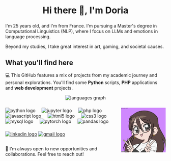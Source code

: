 <h1 align="center">Hi there 👋, I'm Doria</h1>

###

I'm 25 years old, and I'm from France. I'm pursuing a Master's degree in Computational Linguistics (NLP), where I focus on LLMs and emotions in language processing.  

Beyond my studies, I take great interest in art, gaming, and societal causes.


## What you'll find here
💻 This GitHub features a mix of projects from my academic journey and personal explorations. You'll find some **Python** scripts, **PHP** applications and **web development** projects.


<div align="center">
  <img src="https://github-readme-stats.vercel.app/api/top-langs?username=bonzid&locale=en&hide_title=false&layout=compact&card_width=320&langs_count=6&theme=omni&hide_border=true&order=2" height="140" alt="languages graph"/>
</div>

###

<img align="right" height="140" src="hi.gif"  />

###

<div align="left">
  <img src="https://cdn.jsdelivr.net/gh/devicons/devicon/icons/python/python-original.svg" height="30" alt="python logo"  />
  <img width="12" />
  <img src="https://cdn.jsdelivr.net/gh/devicons/devicon/icons/jupyter/jupyter-original.svg" height="30" alt="jupyter logo"  />
  <img width="12" />
  <img src="https://cdn.jsdelivr.net/gh/devicons/devicon/icons/php/php-original.svg" height="30" alt="php logo"  />
  <img width="12" />
  <img src="https://cdn.jsdelivr.net/gh/devicons/devicon/icons/javascript/javascript-original.svg" height="30" alt="javascript logo"  />
  <img width="12" />
  <img src="https://cdn.jsdelivr.net/gh/devicons/devicon/icons/html5/html5-original.svg" height="30" alt="html5 logo"  />
  <img width="12" />
  <img src="https://cdn.jsdelivr.net/gh/devicons/devicon/icons/css3/css3-original.svg" height="30" alt="css3 logo"  />
  <img width="12" />
  <img src="https://cdn.jsdelivr.net/gh/devicons/devicon/icons/mysql/mysql-original.svg" height="30" alt="mysql logo"  />
  <img width="12" />
  <img src="https://cdn.jsdelivr.net/gh/devicons/devicon/icons/pytorch/pytorch-original.svg" height="30" alt="pytorch logo"  />
  <img width="12" />
  <img src="https://cdn.jsdelivr.net/gh/devicons/devicon/icons/pandas/pandas-original.svg" height="30" alt="pandas logo"  />
</div>

###


<div align="left">
<a href="https://www.linkedin.com/in/doria-bonzi/" target="_blank">  <img src="https://img.shields.io/static/v1?message=LinkedIn&logo=linkedin&label=&color=0077B5&logoColor=white&labelColor=&style=for-the-badge" height="35" alt="linkedin logo"  /></a>
<a href="mailto:bonzidoria@gmail.com" target="_blank"><img src="https://img.shields.io/static/v1?message=Gmail&logo=gmail&label=&color=D14836&logoColor=white&labelColor=&style=for-the-badge" height="35" alt="gmail logo"  /></a>
</div>


##

🤝 I'm always open to new opportunities and collaborations. Feel free to reach out!
